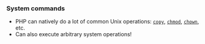 ###  System commands

* PHP can natively do a lot of common Unix operations: [`copy`](http://us3.php.net/manual/en/function.copy.php), [`chmod`](http://us3.php.net/manual/en/function.chmod.php), [`chown`](http://us3.php.net/manual/en/function.chown.php), etc.
* Can also execute arbitrary system operations!